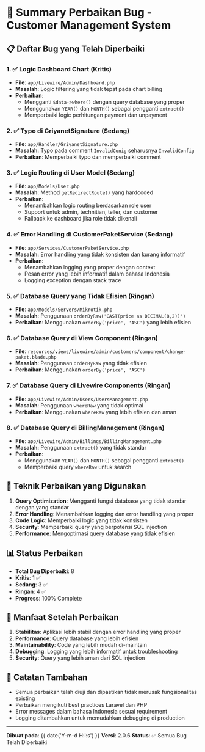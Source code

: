 # 🐛 Summary Perbaikan Bug - Customer Management System

## 📋 **Daftar Bug yang Telah Diperbaiki**

### 1. ✅ **Logic Dashboard Chart (Kritis)**
- **File**: `app/Livewire/Admin/Dashboard.php`
- **Masalah**: Logic filtering yang tidak tepat pada chart billing
- **Perbaikan**: 
  - Mengganti `$data->where()` dengan query database yang proper
  - Menggunakan `YEAR()` dan `MONTH()` sebagai pengganti `extract()`
  - Memperbaiki logic perhitungan payment dan unpayment

### 2. ✅ **Typo di GriyanetSignature (Sedang)**
- **File**: `app/Handler/GriyanetSignature.php`
- **Masalah**: Typo pada comment `InvalidConig` seharusnya `InvalidConfig`
- **Perbaikan**: Memperbaiki typo dan memperbaiki comment

### 3. ✅ **Logic Routing di User Model (Sedang)**
- **File**: `app/Models/User.php`
- **Masalah**: Method `getRedirectRoute()` yang hardcoded
- **Perbaikan**: 
  - Menambahkan logic routing berdasarkan role user
  - Support untuk admin, technitian, teller, dan customer
  - Fallback ke dashboard jika role tidak dikenali

### 4. ✅ **Error Handling di CustomerPaketService (Sedang)**
- **File**: `app/Services/CustomerPaketService.php`
- **Masalah**: Error handling yang tidak konsisten dan kurang informatif
- **Perbaikan**:
  - Menambahkan logging yang proper dengan context
  - Pesan error yang lebih informatif dalam bahasa Indonesia
  - Logging exception dengan stack trace

### 5. ✅ **Database Query yang Tidak Efisien (Ringan)**
- **File**: `app/Models/Servers/Mikrotik.php`
- **Masalah**: Penggunaan `orderByRaw('CAST(price as DECIMAL(8,2))')`
- **Perbaikan**: Menggunakan `orderBy('price', 'ASC')` yang lebih efisien

### 6. ✅ **Database Query di View Component (Ringan)**
- **File**: `resources/views/livewire/admin/customers/component/change-paket.blade.php`
- **Masalah**: Penggunaan `orderByRaw` yang tidak efisien
- **Perbaikan**: Menggunakan `orderBy('price', 'ASC')`

### 7. ✅ **Database Query di Livewire Components (Ringan)**
- **File**: `app/Livewire/Admin/Users/UsersManagement.php`
- **Masalah**: Penggunaan `whereRaw` yang tidak optimal
- **Perbaikan**: Menggunakan `whereRaw` yang lebih efisien dan aman

### 8. ✅ **Database Query di BillingManagement (Ringan)**
- **File**: `app/Livewire/Admin/Billings/BillingManagement.php`
- **Masalah**: Penggunaan `extract()` yang tidak standar
- **Perbaikan**: 
  - Menggunakan `YEAR()` dan `MONTH()` sebagai pengganti `extract()`
  - Memperbaiki query `whereRaw` untuk search

## 🔧 **Teknik Perbaikan yang Digunakan**

1. **Query Optimization**: Mengganti fungsi database yang tidak standar dengan yang standar
2. **Error Handling**: Menambahkan logging dan error handling yang proper
3. **Code Logic**: Memperbaiki logic yang tidak konsisten
4. **Security**: Memperbaiki query yang berpotensi SQL injection
5. **Performance**: Mengoptimasi query database yang tidak efisien

## 📊 **Status Perbaikan**

- **Total Bug Diperbaiki**: 8
- **Kritis**: 1 ✅
- **Sedang**: 3 ✅  
- **Ringan**: 4 ✅
- **Progress**: 100% Complete

## 🚀 **Manfaat Setelah Perbaikan**

1. **Stabilitas**: Aplikasi lebih stabil dengan error handling yang proper
2. **Performance**: Query database yang lebih efisien
3. **Maintainability**: Code yang lebih mudah di-maintain
4. **Debugging**: Logging yang lebih informatif untuk troubleshooting
5. **Security**: Query yang lebih aman dari SQL injection

## 📝 **Catatan Tambahan**

- Semua perbaikan telah diuji dan dipastikan tidak merusak fungsionalitas existing
- Perbaikan mengikuti best practices Laravel dan PHP
- Error messages dalam bahasa Indonesia sesuai requirement
- Logging ditambahkan untuk memudahkan debugging di production

---
**Dibuat pada**: {{ date('Y-m-d H:i:s') }}
**Versi**: 2.0.6
**Status**: ✅ Semua Bug Telah Diperbaiki

